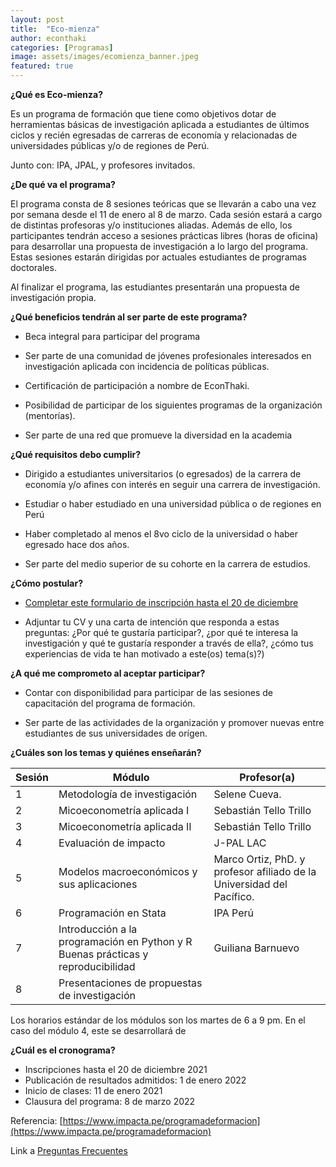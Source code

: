 ```yaml
---
layout: post
title:  "Eco-mienza"
author: econthaki
categories: [Programas]
image: assets/images/ecomienza_banner.jpeg
featured: true
---
```




**¿Qué es Eco-mienza?**

Es un programa de formación que tiene como objetivos dotar de herramientas básicas de investigación aplicada a estudiantes de últimos ciclos y recién egresadas de carreras de economía y relacionadas de universidades públicas y/o de regiones de Perú. 

Junto con: IPA, JPAL, y profesores invitados.

**¿De qué va el programa?**

El programa consta de 8 sesiones teóricas que se llevarán a cabo una vez por semana desde el 11 de enero al 8 de marzo. Cada sesión estará a cargo de distintas profesoras y/o instituciones aliadas. Además de ello, los participantes tendrán acceso a sesiones prácticas libres (horas de oficina) para desarrollar una propuesta de investigación a lo largo del programa. Estas sesiones estarán dirigidas por actuales estudiantes de programas doctorales. 

Al finalizar el programa, las estudiantes presentarán una propuesta de investigación propia. 

**¿Qué beneficios tendrán al ser parte de este programa?**

- Beca integral para participar del programa

- Ser parte de una comunidad de jóvenes profesionales interesados en investigación aplicada con incidencia de políticas públicas. 

- Certificación de participación a nombre de EconThaki.

- Posibilidad de participar de los siguientes programas de la organización (mentorías).

- Ser parte de una red que promueve la diversidad en la academia

 

**¿Qué requisitos debo cumplir?**

- Dirigido a estudiantes universitarios (o egresados) de la carrera de economía y/o afines con interés en seguir una carrera de investigación. 

- Estudiar o haber estudiado en una universidad pública o de regiones en Perú

- Haber completado al menos el 8vo ciclo de la universidad o haber egresado hace dos años.

- Ser parte del medio superior de su cohorte en la carrera de estudios.

**¿Cómo postular?**

- [Completar este formulario de inscripción hasta el 20 de diciembre](https://docs.google.com/forms/d/e/1FAIpQLSdmd_w0buE0K4flV0GkjzXY1BbjD72NY_8DnO8OP2gf9-Or1w/viewform)

- Adjuntar tu CV y una carta de intención que responda a estas preguntas: ¿Por qué te gustaría participar?, ¿por qué te interesa la investigación y qué te gustaría responder a través de ella?, ¿cómo tus experiencias de vida te han motivado a este(os) tema(s)?)

**¿A qué me comprometo al aceptar participar?**

- Contar con disponibilidad para participar de las sesiones de capacitación del programa de formación. 

- Ser parte de las actividades de la organización y promover nuevas entre estudiantes de sus universidades de orígen. 

**¿Cuáles son los temas y quiénes enseñarán?**

 

| Sesión | Módulo                                                                      	  | Profesor(a)                   |
|--------|-----------------------------------------------------------------------------------|------------------------------------------------------------------------|
| 1      | Metodología de investigación                                                      | Selene Cueva.                                                          |
| 2      | Micoeconometría aplicada I                                                        | Sebastián Tello Trillo                                                 |
| 3      | Micoeconometría aplicada II                                                       | Sebastián Tello Trillo                                                 |
| 4      | Evaluación de impacto                                                             | J-PAL LAC                                                              |
| 5      | Modelos macroeconómicos y sus aplicaciones                                        | Marco Ortiz, PhD. y profesor afiliado de la Universidad del Pacífico.  |
| 6      | Programación en Stata                                                             | IPA Perú                                                               |
| 7      | Introducción a la programación en Python y R  Buenas prácticas y reproducibilidad | Guiliana Barnuevo                                                      |
| 8      | Presentaciones de propuestas de investigación                                     |                                                                        |


Los horarios estándar de los módulos son los martes de 6 a 9 pm. En el caso del módulo 4, este se desarrollará de 

**¿Cuál es el cronograma?**



* Inscripciones hasta el 20 de diciembre 2021
* Publicación de resultados admitidos: 1 de enero 2022
* Inicio de clases: 11 de enero 2021
* Clausura del programa: 8 de marzo 2022

Referencia: [https://www.impacta.pe/programadeformacion](https://www.impacta.pe/programadeformacion)

Link a  [Preguntas Frecuentes][pregfreq-link]

[pregfreq-link]:   https://econthaki.github.io/recursos/2021/01/06/pregfreq.html

